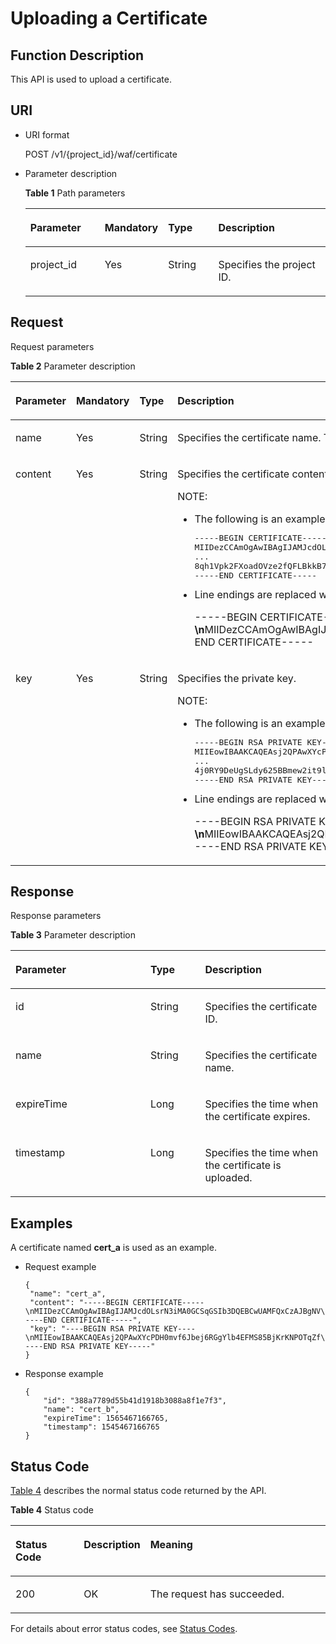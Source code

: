 # Uploading a Certificate<a name="EN-US_TOPIC_0193631163"></a>

## Function Description<a name="section5909008"></a>

This API is used to upload a certificate.

## URI<a name="section53181073"></a>

-   URI format

    POST  /v1/\{project\_id\}/waf/certificate

-   Parameter description

    **Table  1**  Path parameters

    <a name="table6333726152318"></a>
    <table><thead align="left"><tr id="row16331202682317"><th class="cellrowborder" valign="top" width="25.507449255074494%" id="mcps1.2.5.1.1"><p id="p73311326162320"><a name="p73311326162320"></a><a name="p73311326162320"></a><strong id="b43013176296"><a name="b43013176296"></a><a name="b43013176296"></a>Parameter</strong></p>
    </th>
    <th class="cellrowborder" valign="top" width="17.348265173482652%" id="mcps1.2.5.1.2"><p id="p1333162616234"><a name="p1333162616234"></a><a name="p1333162616234"></a><strong id="b18410718172915"><a name="b18410718172915"></a><a name="b18410718172915"></a>Mandatory</strong></p>
    </th>
    <th class="cellrowborder" valign="top" width="17.348265173482652%" id="mcps1.2.5.1.3"><p id="p18331102622313"><a name="p18331102622313"></a><a name="p18331102622313"></a><strong id="b736311193291"><a name="b736311193291"></a><a name="b736311193291"></a>Type</strong></p>
    </th>
    <th class="cellrowborder" valign="top" width="39.796020397960206%" id="mcps1.2.5.1.4"><p id="p1133116269234"><a name="p1133116269234"></a><a name="p1133116269234"></a><strong id="b3941131915297"><a name="b3941131915297"></a><a name="b3941131915297"></a>Description</strong></p>
    </th>
    </tr>
    </thead>
    <tbody><tr id="row173335264239"><td class="cellrowborder" valign="top" width="25.507449255074494%" headers="mcps1.2.5.1.1 "><p id="p13311626142316"><a name="p13311626142316"></a><a name="p13311626142316"></a>project_id</p>
    </td>
    <td class="cellrowborder" valign="top" width="17.348265173482652%" headers="mcps1.2.5.1.2 "><p id="p1033312692319"><a name="p1033312692319"></a><a name="p1033312692319"></a>Yes</p>
    </td>
    <td class="cellrowborder" valign="top" width="17.348265173482652%" headers="mcps1.2.5.1.3 "><p id="p933392672311"><a name="p933392672311"></a><a name="p933392672311"></a>String</p>
    </td>
    <td class="cellrowborder" valign="top" width="39.796020397960206%" headers="mcps1.2.5.1.4 "><p id="p73336265234"><a name="p73336265234"></a><a name="p73336265234"></a>Specifies the project ID.</p>
    </td>
    </tr>
    </tbody>
    </table>


## Request<a name="section8867609"></a>

Request parameters

**Table  2**  Parameter description

<a name="table01910549582"></a>
<table><thead align="left"><tr id="row13191654175813"><th class="cellrowborder" valign="top" width="19.88%" id="mcps1.2.5.1.1"><p id="p877688145917"><a name="p877688145917"></a><a name="p877688145917"></a><strong id="b8504827182911"><a name="b8504827182911"></a><a name="b8504827182911"></a>Parameter</strong></p>
</th>
<th class="cellrowborder" valign="top" width="16.91%" id="mcps1.2.5.1.2"><p id="p277717819595"><a name="p277717819595"></a><a name="p277717819595"></a><strong id="b1756341310"><a name="b1756341310"></a><a name="b1756341310"></a>Mandatory</strong></p>
</th>
<th class="cellrowborder" valign="top" width="14.63%" id="mcps1.2.5.1.3"><p id="p147799875915"><a name="p147799875915"></a><a name="p147799875915"></a><strong id="b1244670340"><a name="b1244670340"></a><a name="b1244670340"></a>Type</strong></p>
</th>
<th class="cellrowborder" valign="top" width="48.58%" id="mcps1.2.5.1.4"><p id="p87821486598"><a name="p87821486598"></a><a name="p87821486598"></a><strong id="b18738829172914"><a name="b18738829172914"></a><a name="b18738829172914"></a>Description</strong></p>
</th>
</tr>
</thead>
<tbody><tr id="row17191175417588"><td class="cellrowborder" valign="top" width="19.88%" headers="mcps1.2.5.1.1 "><p id="p1478588115915"><a name="p1478588115915"></a><a name="p1478588115915"></a>name</p>
</td>
<td class="cellrowborder" valign="top" width="16.91%" headers="mcps1.2.5.1.2 "><p id="p1679028155913"><a name="p1679028155913"></a><a name="p1679028155913"></a>Yes</p>
</td>
<td class="cellrowborder" valign="top" width="14.63%" headers="mcps1.2.5.1.3 "><p id="p167911184598"><a name="p167911184598"></a><a name="p167911184598"></a>String</p>
</td>
<td class="cellrowborder" valign="top" width="48.58%" headers="mcps1.2.5.1.4 "><p id="p157946819593"><a name="p157946819593"></a><a name="p157946819593"></a>Specifies the certificate name. The maximum length is 256 characters. Only digits, letters, underscores (_), and hyphens (-) are allowed.</p>
</td>
</tr>
<tr id="row9191454185813"><td class="cellrowborder" valign="top" width="19.88%" headers="mcps1.2.5.1.1 "><p id="p67968816592"><a name="p67968816592"></a><a name="p67968816592"></a>content</p>
</td>
<td class="cellrowborder" valign="top" width="16.91%" headers="mcps1.2.5.1.2 "><p id="p57981813597"><a name="p57981813597"></a><a name="p57981813597"></a>Yes</p>
</td>
<td class="cellrowborder" valign="top" width="14.63%" headers="mcps1.2.5.1.3 "><p id="p3800178155915"><a name="p3800178155915"></a><a name="p3800178155915"></a>String</p>
</td>
<td class="cellrowborder" valign="top" width="48.58%" headers="mcps1.2.5.1.4 "><p id="p157351532185415"><a name="p157351532185415"></a><a name="p157351532185415"></a>Specifies the certificate content.</p>
<div class="note" id="note133525375548"><a name="note133525375548"></a><a name="note133525375548"></a><span class="notetitle"> NOTE: </span><div class="notebody"><a name="ul642384215411"></a><a name="ul642384215411"></a><ul id="ul642384215411"><li>The following is an example of the obtained certificate content:<pre class="codeblock" id="codeblock15081228181110"><a name="codeblock15081228181110"></a><a name="codeblock15081228181110"></a>-----BEGIN CERTIFICATE-----
MIIDezCCAmOgAwIBAgIJAMJcdOLsrN3iMA0GCSqGSIb3DQEBCwUAMFQxCzAJBgNV
...
8qh1Vpk2FXoadOVze2fQFLBkkB7LPExj8Nrf76CJEA==
-----END CERTIFICATE-----</pre>
</li><li>Line endings are replaced with <strong id="b999516493332"><a name="b999516493332"></a><a name="b999516493332"></a>\n</strong> by default before uploading the certificate content. For example:<p id="p1352649185612"><a name="p1352649185612"></a><a name="p1352649185612"></a>-----BEGIN CERTIFICATE-----<span class="parmvalue" id="parmvalue825731415416"><a name="parmvalue825731415416"></a><a name="parmvalue825731415416"></a><b>\n</b></span>MIIDezCCAmOgAwIBAgIJAMJcdOLsrN3iMA0GCSqGSIb3DQEBCwUAMFQxCzAJBgNV<span class="parmvalue" id="parmvalue8677208416"><a name="parmvalue8677208416"></a><a name="parmvalue8677208416"></a><b>\n</b></span>...<span class="parmvalue" id="parmvalue078752311412"><a name="parmvalue078752311412"></a><a name="parmvalue078752311412"></a><b>\n</b></span>8qh1Vpk2FXoadOVze2fQFLBkkB7LPExj8Nrf76CJEA==<span class="parmvalue" id="parmvalue9427182815410"><a name="parmvalue9427182815410"></a><a name="parmvalue9427182815410"></a><b>\n</b></span>-----END CERTIFICATE-----</p>
</li></ul>
</div></div>
</td>
</tr>
<tr id="row171916540581"><td class="cellrowborder" valign="top" width="19.88%" headers="mcps1.2.5.1.1 "><p id="p180512812596"><a name="p180512812596"></a><a name="p180512812596"></a>key</p>
</td>
<td class="cellrowborder" valign="top" width="16.91%" headers="mcps1.2.5.1.2 "><p id="p78057895916"><a name="p78057895916"></a><a name="p78057895916"></a>Yes</p>
</td>
<td class="cellrowborder" valign="top" width="14.63%" headers="mcps1.2.5.1.3 "><p id="p580798175916"><a name="p580798175916"></a><a name="p580798175916"></a>String</p>
</td>
<td class="cellrowborder" valign="top" width="48.58%" headers="mcps1.2.5.1.4 "><p id="p778819469461"><a name="p778819469461"></a><a name="p778819469461"></a>Specifies the private key.</p>
<div class="note" id="note7377951114614"><a name="note7377951114614"></a><a name="note7377951114614"></a><span class="notetitle"> NOTE: </span><div class="notebody"><a name="ul640212312508"></a><a name="ul640212312508"></a><ul id="ul640212312508"><li>The following is an example of the obtained private key:<pre class="codeblock" id="codeblock4689442101114"><a name="codeblock4689442101114"></a><a name="codeblock4689442101114"></a>-----BEGIN RSA PRIVATE KEY-----
MIIEowIBAAKCAQEAsj2QPAwXYcPDH0mvf6Jbej6RGgYlb4EFMS85BjKrKNPOTqZf
...
4j0RY9DeUgSLdy625BBmew2it9l/NynIScG4Ow6w8Bu4iBANGv94
-----END RSA PRIVATE KEY-----</pre>
</li><li>Line endings are replaced with <strong id="b1843619229371"><a name="b1843619229371"></a><a name="b1843619229371"></a>\n</strong> by default before uploading the private key. For example:<p id="p55316421506"><a name="p55316421506"></a><a name="p55316421506"></a>----BEGIN RSA PRIVATE KEY----<span class="parmvalue" id="parmvalue127084374214"><a name="parmvalue127084374214"></a><a name="parmvalue127084374214"></a><b>\n</b></span>MIIEowIBAAKCAQEAsj2QPAwXYcPDH0mvf6Jbej6RGgYlb4EFMS85BjKrKNPOTqZf<span class="parmvalue" id="parmvalue155198451217"><a name="parmvalue155198451217"></a><a name="parmvalue155198451217"></a><b>\n</b></span>...<span class="parmvalue" id="parmvalue142350521923"><a name="parmvalue142350521923"></a><a name="parmvalue142350521923"></a><b>\n</b></span>4j0RY9DeUgSLdy625BBmew2it9l/NynIScG4Ow6w8Bu4iBANGv94<span class="parmvalue" id="parmvalue12921256828"><a name="parmvalue12921256828"></a><a name="parmvalue12921256828"></a><b>\n</b></span>-----END RSA PRIVATE KEY-----</p>
</li></ul>
</div></div>
</td>
</tr>
</tbody>
</table>

## Response<a name="section12699617"></a>

Response parameters

**Table  3**  Parameter description

<a name="table58327572"></a>
<table><thead align="left"><tr id="row12075850"><th class="cellrowborder" valign="top" width="42.85571442855714%" id="mcps1.2.4.1.1"><p id="p38619773"><a name="p38619773"></a><a name="p38619773"></a><strong id="b169731844183116"><a name="b169731844183116"></a><a name="b169731844183116"></a>Parameter</strong></p>
</th>
<th class="cellrowborder" valign="top" width="17.348265173482652%" id="mcps1.2.4.1.2"><p id="p41193880"><a name="p41193880"></a><a name="p41193880"></a><strong id="b1167946163113"><a name="b1167946163113"></a><a name="b1167946163113"></a>Type</strong></p>
</th>
<th class="cellrowborder" valign="top" width="39.796020397960206%" id="mcps1.2.4.1.3"><p id="p48369988"><a name="p48369988"></a><a name="p48369988"></a><strong id="b3818124620312"><a name="b3818124620312"></a><a name="b3818124620312"></a>Description</strong></p>
</th>
</tr>
</thead>
<tbody><tr id="row32676712"><td class="cellrowborder" valign="top" width="42.85571442855714%" headers="mcps1.2.4.1.1 "><p id="p29567983"><a name="p29567983"></a><a name="p29567983"></a>id</p>
</td>
<td class="cellrowborder" valign="top" width="17.348265173482652%" headers="mcps1.2.4.1.2 "><p id="p46196443"><a name="p46196443"></a><a name="p46196443"></a>String</p>
</td>
<td class="cellrowborder" valign="top" width="39.796020397960206%" headers="mcps1.2.4.1.3 "><p id="p50924436"><a name="p50924436"></a><a name="p50924436"></a>Specifies the certificate ID.</p>
</td>
</tr>
<tr id="row55666745"><td class="cellrowborder" valign="top" width="42.85571442855714%" headers="mcps1.2.4.1.1 "><p id="p12712463"><a name="p12712463"></a><a name="p12712463"></a>name</p>
</td>
<td class="cellrowborder" valign="top" width="17.348265173482652%" headers="mcps1.2.4.1.2 "><p id="p23076582"><a name="p23076582"></a><a name="p23076582"></a>String</p>
</td>
<td class="cellrowborder" valign="top" width="39.796020397960206%" headers="mcps1.2.4.1.3 "><p id="p57263845"><a name="p57263845"></a><a name="p57263845"></a>Specifies the certificate name.</p>
</td>
</tr>
<tr id="row944795925117"><td class="cellrowborder" valign="top" width="42.85571442855714%" headers="mcps1.2.4.1.1 "><p id="p466545510448"><a name="p466545510448"></a><a name="p466545510448"></a>expireTime</p>
</td>
<td class="cellrowborder" valign="top" width="17.348265173482652%" headers="mcps1.2.4.1.2 "><p id="p11665125516444"><a name="p11665125516444"></a><a name="p11665125516444"></a>Long</p>
</td>
<td class="cellrowborder" valign="top" width="39.796020397960206%" headers="mcps1.2.4.1.3 "><p id="p17665655174419"><a name="p17665655174419"></a><a name="p17665655174419"></a>Specifies the time when the certificate expires.</p>
</td>
</tr>
<tr id="row64272916384"><td class="cellrowborder" valign="top" width="42.85571442855714%" headers="mcps1.2.4.1.1 "><p id="p124275910384"><a name="p124275910384"></a><a name="p124275910384"></a>timestamp</p>
</td>
<td class="cellrowborder" valign="top" width="17.348265173482652%" headers="mcps1.2.4.1.2 "><p id="p1342716963812"><a name="p1342716963812"></a><a name="p1342716963812"></a>Long</p>
</td>
<td class="cellrowborder" valign="top" width="39.796020397960206%" headers="mcps1.2.4.1.3 "><p id="p2042739183818"><a name="p2042739183818"></a><a name="p2042739183818"></a>Specifies the time when the certificate is uploaded.</p>
</td>
</tr>
</tbody>
</table>

## Examples<a name="section15246722163414"></a>

A certificate named  **cert\_a**  is used as an example.

-   Request example

    ```
    {
     "name": "cert_a",
     "content": "-----BEGIN CERTIFICATE-----\nMIIDezCCAmOgAwIBAgIJAMJcdOLsrN3iMA0GCSqGSIb3DQEBCwUAMFQxCzAJBgNV\n...\n8qh1Vpk2FXoadOVze2fQFLBkkB7LPExj8Nrf76CJEA==\n-----END CERTIFICATE-----",
     "key": "----BEGIN RSA PRIVATE KEY----\nMIIEowIBAAKCAQEAsj2QPAwXYcPDH0mvf6Jbej6RGgYlb4EFMS85BjKrKNPOTqZf\n...\n4j0RY9DeUgSLdy625BBmew2it9l/NynIScG4Ow6w8Bu4iBANGv94\n-----END RSA PRIVATE KEY-----"
    }
    ```


-   Response example

    ```
    {
        "id": "388a7789d55b41d1918b3088a8f1e7f3",
        "name": "cert_b",
        "expireTime": 1565467166765,
        "timestamp": 1545467166765
    }
    ```


## Status Code<a name="section47187690"></a>

[Table 4](#en-us_topic_0193631139_t82c3440f3efb42a38b9d4dc4011a33d0)  describes the normal status code returned by the API.

**Table  4**  Status code

<a name="en-us_topic_0193631139_t82c3440f3efb42a38b9d4dc4011a33d0"></a>
<table><thead align="left"><tr id="en-us_topic_0193631139_r3d6e2f205c444705bdbb9daaac74e575"><th class="cellrowborder" valign="top" width="22%" id="mcps1.2.4.1.1"><p id="en-us_topic_0193631139_af3c4073076f24eca88d94e3fa1effdc6"><a name="en-us_topic_0193631139_af3c4073076f24eca88d94e3fa1effdc6"></a><a name="en-us_topic_0193631139_af3c4073076f24eca88d94e3fa1effdc6"></a>Status Code</p>
</th>
<th class="cellrowborder" valign="top" width="19.41%" id="mcps1.2.4.1.2"><p id="en-us_topic_0193631139_en-us_topic_0144911667_p4531342288"><a name="en-us_topic_0193631139_en-us_topic_0144911667_p4531342288"></a><a name="en-us_topic_0193631139_en-us_topic_0144911667_p4531342288"></a>Description</p>
</th>
<th class="cellrowborder" valign="top" width="58.589999999999996%" id="mcps1.2.4.1.3"><p id="en-us_topic_0193631139_ada185614bba24140995b8123b3e9faa8"><a name="en-us_topic_0193631139_ada185614bba24140995b8123b3e9faa8"></a><a name="en-us_topic_0193631139_ada185614bba24140995b8123b3e9faa8"></a>Meaning</p>
</th>
</tr>
</thead>
<tbody><tr id="en-us_topic_0193631139_rc7b2adc390904a1ba79e303017797786"><td class="cellrowborder" valign="top" width="22%" headers="mcps1.2.4.1.1 "><p id="en-us_topic_0193631139_a93f3895d44bb4226934cc626ac50e37b"><a name="en-us_topic_0193631139_a93f3895d44bb4226934cc626ac50e37b"></a><a name="en-us_topic_0193631139_a93f3895d44bb4226934cc626ac50e37b"></a>200</p>
</td>
<td class="cellrowborder" valign="top" width="19.41%" headers="mcps1.2.4.1.2 "><p id="en-us_topic_0193631139_en-us_topic_0144911667_p7538425819"><a name="en-us_topic_0193631139_en-us_topic_0144911667_p7538425819"></a><a name="en-us_topic_0193631139_en-us_topic_0144911667_p7538425819"></a>OK</p>
</td>
<td class="cellrowborder" valign="top" width="58.589999999999996%" headers="mcps1.2.4.1.3 "><p id="en-us_topic_0193631139_en-us_topic_0144911667_p369874114414"><a name="en-us_topic_0193631139_en-us_topic_0144911667_p369874114414"></a><a name="en-us_topic_0193631139_en-us_topic_0144911667_p369874114414"></a>The request has succeeded.</p>
</td>
</tr>
</tbody>
</table>

For details about error status codes, see  [Status Codes](status-codes.md).

